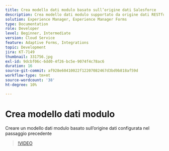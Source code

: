 ```yaml
---
title: Crea modello dati modulo basato sull’origine dati Salesforce
description: Crea modello dati modulo supportato da origine dati RESTful
solution: Experience Manager, Experience Manager Forms
type: Documentation
role: Developer
level: Beginner, Intermediate
version: Cloud Service
feature: Adaptive Forms, Integrations
topic: Development
jira: KT-7149
thumbnail: 331756.jpg
exl-id: 9dcbf06c-6dd0-4f26-bc5e-9074f4c78ac6
duration: 16
source-git-commit: af928e60410022f12207082467d3bd9b818af59d
workflow-type: tm+mt
source-wordcount: '38'
ht-degree: 10%

---
```


# Crea modello dati modulo

Creare un modello dati modulo basato sull’origine dati configurata nel passaggio precedente

>[!VIDEO](https://video.tv.adobe.com/v/331756?quality=12&learn=on)
